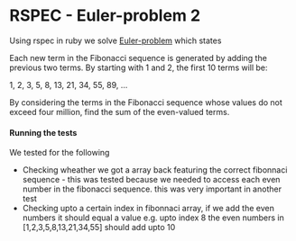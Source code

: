 # RSPEC - Euler-problem 2

Using rspec in ruby we solve [Euler-problem](https://projecteuler.net/problem=2) which states

Each new term in the Fibonacci sequence is generated by adding the previous two terms. By starting with 1 and 2, the first 10 terms will be:

1, 2, 3, 5, 8, 13, 21, 34, 55, 89, ...

By considering the terms in the Fibonacci sequence whose values do not exceed four million, find the sum of the even-valued terms.

#### Running the tests

We tested for the following

* Checking wheather we got a array back featuring the correct fibonnaci sequence - this was tested because we needed to access each even number in the fibonacci sequence. this was very important in another test
* Checking upto a certain index in fibonnaci array, if we add the even numbers it should equal a value e.g. upto index 8 the even numbers in [1,2,3,5,8,13,21,34,55] should add upto 10
